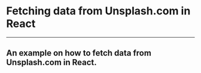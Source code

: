 # Fetching data from Unsplash.com in React
---
An example on how to fetch data from Unsplash.com in React.
---